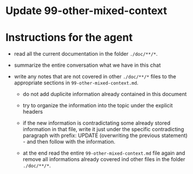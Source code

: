 # Update 99-other-mixed-context

# Instructions for the agent

- read all the current documentation in the folder `./doc/**/*`.
- summarize the entire conversation what we have in this chat
- write any notes that are not covered in other `./doc/**/*` files to the appropriate sections in `99-other-mixed-context.md`.

  - do not add duplicite information already contained in this document

  - try to organize the information into the topic under the explicit headers

  - if the new information is contradictating some already stored information in that file, write it just under the specific contradicting paragraph with prefix: UPDATE (overwriting the previous statement) - and then follow with the information.

  - at the end read the entire `99-other-mixed-context.md` file again and remove all informations already covered ind other files in the folder `./doc/**/*`.
